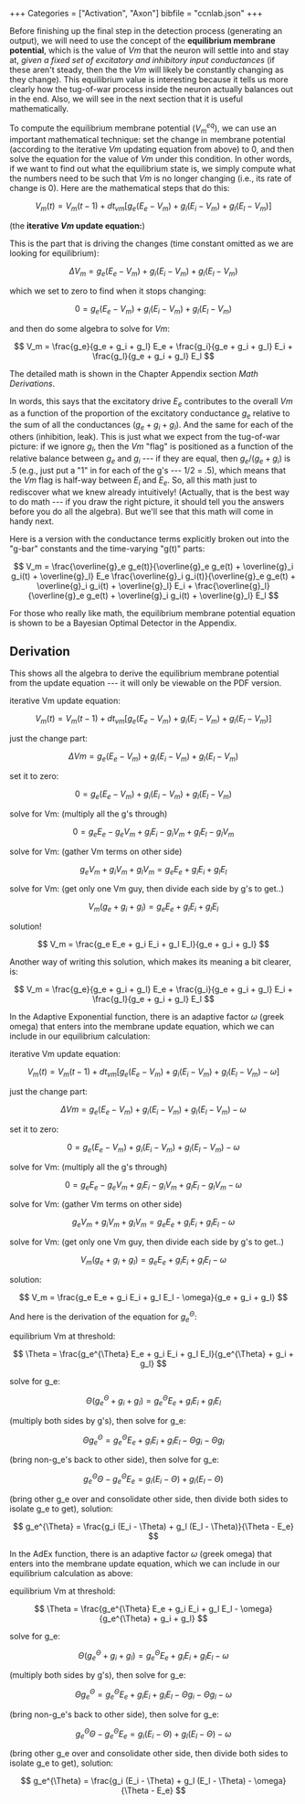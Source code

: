 +++
Categories = ["Activation", "Axon"]
bibfile = "ccnlab.json"
+++

Before finishing up the final step in the detection process (generating an output), we will need to use the concept of the **equilibrium membrane potential**, which is the value of $Vm$ that the neuron will settle into and stay at, *given a fixed set of excitatory and inhibitory input conductances* (if these aren't steady, then the the $Vm$ will likely be constantly changing as they change). This equilibrium value is interesting because it tells us more clearly how the tug-of-war process inside the neuron actually balances out in the end. Also, we will see in the next section that it is useful mathematically.

To compute the equilibrium membrane potential ($V_m^{eq}$), we can use an important mathematical technique: set the change in membrane potential (according to the iterative $Vm$ updating equation from above) to 0, and then solve the equation for the value of $Vm$ under this condition. In other words, if we want to find out what the equilibrium state is, we simply compute what the numbers need to be such that $Vm$ is no longer changing (i.e., its rate of change is 0). Here are the mathematical steps that do this:

$$
V_m(t) = V_m(t-1) + dt_{vm} \left[ g_e (E_e-V_m) + g_i (E_i-V_m) + g_l (E_l-V_m) \right]
$$

(the **iterative $Vm$ update equation:**)

This is the part that is driving the changes (time constant omitted as we are looking for equilibrium):

$$
\Delta V_m = g_e \left(E_e-V_m\right) + g_i (E_i-V_m) + g_l (E_l-V_m)
$$

which we set to zero to find when it stops changing:

$$
0 = g_e \left(E_e-V_m\right) + g_i (E_i-V_m) + g_l (E_l-V_m)
$$

and then do some algebra to solve for $Vm$:

$$
V_m = \frac{g_e}{g_e + g_i + g_l} E_e + \frac{g_i}{g_e + g_i + g_l} E_i + \frac{g_l}{g_e + g_i + g_l} E_l
$$

The detailed math is shown in the Chapter Appendix section *Math Derivations*.

In words, this says that the excitatory drive $E_e$ contributes to the overall $Vm$ as a function of the proportion of the excitatory conductance $g_e$ relative to the sum of all the conductances ($g_e + g_i + g_l$). And the same for each of the others (inhibition, leak). This is just what we expect from the tug-of-war picture: if we ignore $g_l$, then the $Vm$ "flag" is positioned as a function of the relative balance between $g_e$ and $g_i$ --- if they are equal, then $g_e / (g_e + g_i)$ is .5 (e.g., just put a "1" in for each of the g's --- 1/2 = .5), which means that the $Vm$ flag is half-way between $E_i$ and $E_e$. So, all this math just to rediscover what we knew already intuitively! (Actually, that is the best way to do math --- if you draw the right picture, it should tell you the answers before you do all the algebra). But we'll see that this math will come in handy next.

Here is a version with the conductance terms explicitly broken out into the "g-bar" constants and the time-varying "g(t)" parts:

$$
V_m = \frac{\overline{g}_e g_e(t)}{\overline{g}_e g_e(t) + \overline{g}_i g_i(t) + \overline{g}_l} E_e  \frac{\overline{g}_i g_i(t)}{\overline{g}_e g_e(t) + \overline{g}_i g_i(t) + \overline{g}_l} E_i + \frac{\overline{g}_l}{\overline{g}_e g_e(t) + \overline{g}_i g_i(t) + \overline{g}_l} E_l
$$

For those who really like math, the equilibrium membrane potential equation is shown to be a Bayesian Optimal Detector in the Appendix.

## Derivation

This shows all the algebra to derive the equilibrium membrane potential from the update equation --- it will only be viewable on the PDF version.

iterative Vm update equation:

$$
V_m(t) = V_m(t-1) + dt_{vm} \left[ g_e (E_e-V_m) + g_i (E_i-V_m) + g_l (E_l-V_m) \right] $$

just the change part:

$$
\Delta Vm = g_e \left(E_e-V_m\right) + g_i (E_i-V_m) + g_l (E_l-V_m)
$$

set it to zero:

$$
0 = g_e \left(E_e-V_m\right) + g_i (E_i-V_m) + g_l (E_l-V_m)
$$

solve for Vm: (multiply all the g's through)

$$
0 = g_e E_e - g_e V_m + g_i E_i - g_i V_m + g_l E_l - g_l V_m
$$

solve for Vm: (gather Vm terms on other side)

$$
g_e V_m + g_i V_m + g_l V_m = g_e E_e + g_i E_i + g_l E_l
$$

solve for Vm: (get only one Vm guy, then divide each side by g's to get..)

$$
V_m (g_e + g_i + g_l ) = g_e E_e + g_i E_i + g_l E_l
$$

solution!

$$
V_m = \frac{g_e E_e + g_i E_i + g_l E_l}{g_e + g_i + g_l}
$$

Another way of writing this solution, which makes its meaning a bit clearer, is:

$$
V_m = \frac{g_e}{g_e + g_i + g_l} E_e + \frac{g_i}{g_e + g_i + g_l} E_i + \frac{g_l}{g_e + g_i + g_l} E_l
$$

In the Adaptive Exponential function, there is an adaptive factor $\omega$ (greek omega) that enters into the membrane update equation, which we can include in our equilibrium calculation:

iterative Vm update equation:

$$
V_m(t) = V_m(t-1) + dt_{vm} \left[ g_e (E_e-V_m) + g_i (E_i-V_m) + g_l (E_l-V_m) - \omega \right]
$$

just the change part:

$$
\Delta Vm = g_e \left(E_e-V_m\right) + g_i (E_i-V_m) + g_l (E_l-V_m) - \omega
$$

set it to zero:

$$
0 = g_e \left(E_e-V_m\right) + g_i (E_i-V_m) + g_l (E_l-V_m) - \omega
$$

solve for Vm: (multiply all the g's through)

$$
0 = g_e E_e - g_e V_m + g_i E_i - g_i V_m + g_l E_l - g_l V_m - \omega
$$

solve for Vm: (gather Vm terms on other side)

$$
g_e V_m + g_i V_m + g_l V_m = g_e E_e + g_i E_i + g_l E_l - \omega
$$

solve for Vm: (get only one Vm guy, then divide each side by g's to get..)

$$
V_m (g_e + g_i + g_l ) = g_e E_e + g_i E_i + g_l E_l - \omega
$$

solution:

$$
V_m = \frac{g_e E_e + g_i E_i + g_l E_l - \omega}{g_e + g_i + g_l}
$$

And here is the derivation of the equation for $g_e^{\Theta}$:

equilibrium Vm at threshold:

$$
\Theta = \frac{g_e^{\Theta} E_e + g_i E_i + g_l E_l}{g_e^{\Theta} + g_i + g_l}
$$

solve for g_e:

$$
\Theta (g_e^{\Theta} + g_i + g_l) = g_e^{\Theta} E_e + g_i E_i + g_l E_l
$$

(multiply both sides by g's), then solve for g_e:

$$ 
\Theta g_e^{\Theta} = g_e^{\Theta} E_e + g_i E_i + g_l E_l  - \Theta g_i - \Theta g_l
$$

(bring non-g_e's back to other side), then solve for g_e:

$$
g_e^{\Theta} \Theta - g_e^{\Theta} E_e  = g_i (E_i - \Theta) + g_l (E_l  - \Theta)
$$

(bring other g_e over and consolidate other side, then divide both sides to isolate g_e to get), solution:

$$
g_e^{\Theta} = \frac{g_i (E_i - \Theta) + g_l (E_l  - \Theta)}{\Theta - E_e}
$$

In the AdEx function, there is an adaptive factor $\omega$ (greek omega) that enters into the membrane update equation, which we can include in our equilibrium calculation as above:

equilibrium Vm at threshold:

$$
\Theta = \frac{g_e^{\Theta} E_e + g_i E_i + g_l E_l - \omega}{g_e^{\Theta} + g_i + g_l}
$$

solve for g_e:

$$
\Theta (g_e^{\Theta} + g_i + g_l) = g_e^{\Theta} E_e + g_i E_i + g_l E_l - \omega
$$

(multiply both sides by g's), then solve for g_e:

$$
\Theta g_e^{\Theta} = g_e^{\Theta} E_e + g_i E_i + g_l E_l  - \Theta g_i - \Theta g_l - \omega$$

(bring non-g_e's back to other side), then solve for g_e:

$$
g_e^{\Theta} \Theta - g_e^{\Theta} E_e  = g_i (E_i - \Theta) + g_l (E_l  - \Theta) - \omega
$$

(bring other g_e over and consolidate other side, then divide both sides to isolate g_e to get), solution:

$$
g_e^{\Theta} = \frac{g_i (E_i - \Theta) + g_l (E_l  - \Theta) - \omega}{\Theta - E_e}
$$

